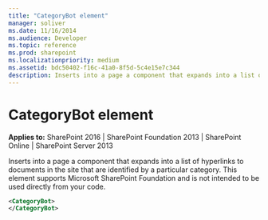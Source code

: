 ```yaml
---
title: "CategoryBot element"
manager: soliver
ms.date: 11/16/2014
ms.audience: Developer
ms.topic: reference
ms.prod: sharepoint
ms.localizationpriority: medium
ms.assetid: bdc50402-f16c-41a0-8f5d-5c4e15e7c344
description: Inserts into a page a component that expands into a list of hyperlinks to documents in the site that are identified by a particular category. 
---
```


# CategoryBot element

**Applies to:** SharePoint 2016 | SharePoint Foundation 2013 | SharePoint Online | SharePoint Server 2013
  
Inserts into a page a component that expands into a list of hyperlinks to documents in the site that are identified by a particular category. This element supports Microsoft SharePoint Foundation and is not intended to be used directly from your code. 
  
```XML
<CategoryBot>
</CategoryBot>
```

<br/>

<br/>

